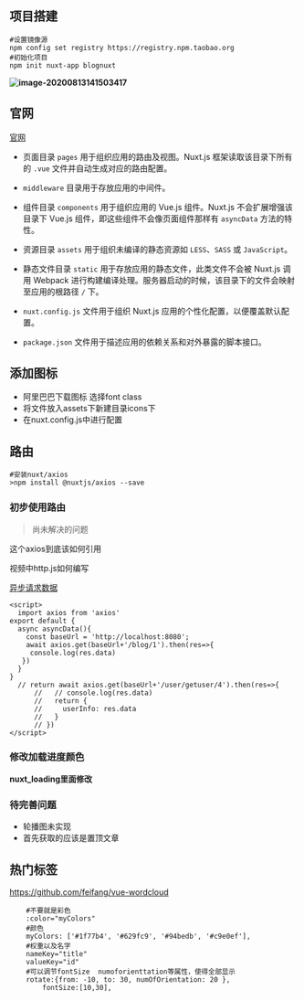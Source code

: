 ## 项目搭建

```
#设置镜像源
npm config set registry https://registry.npm.taobao.org
#初始化项目
npm init nuxt-app blognuxt
```



**![image-20200813141503417](https://gitee.com/shaobing2021/typora/raw/master/img/20200823175301.png)**

## 官网

[官网](https://www.nuxtjs.cn/guide)

* 页面目录 `pages` 用于组织应用的路由及视图。Nuxt.js 框架读取该目录下所有的 `.vue` 文件并自动生成对应的路由配置。

* `middleware` 目录用于存放应用的中间件。
* 组件目录 `components` 用于组织应用的 Vue.js 组件。Nuxt.js 不会扩展增强该目录下 Vue.js 组件，即这些组件不会像页面组件那样有 `asyncData` 方法的特性。

* 资源目录 `assets` 用于组织未编译的静态资源如 `LESS`、`SASS` 或 `JavaScript`。

* 静态文件目录 `static` 用于存放应用的静态文件，此类文件不会被 Nuxt.js 调用 Webpack 进行构建编译处理。服务器启动的时候，该目录下的文件会映射至应用的根路径 `/` 下。

* `nuxt.config.js` 文件用于组织 Nuxt.js 应用的个性化配置，以便覆盖默认配置。

* `package.json` 文件用于描述应用的依赖关系和对外暴露的脚本接口。

## 添加图标

* 阿里巴巴下载图标  选择font class
* 将文件放入assets下新建目录icons下
* 在nuxt.config.js中进行配置

## 路由

```
#安装nuxt/axios
>npm install @nuxtjs/axios --save

```

### 初步使用路由

> 尚未解决的问题

这个axios到底该如何引用

视频中http.js如何编写

[异步请求数据](https://blog.csdn.net/ZhuAiQuan/article/details/105157100)

```vue
<script>
  import axios from 'axios'
export default {
  async asyncData(){
    const baseUrl = 'http://localhost:8080';
    await axios.get(baseUrl+'/blog/1').then(res=>{
     console.log(res.data)
   })
  }
}
  // return await axios.get(baseUrl+'/user/getuser/4').then(res=>{
      //   // console.log(res.data)
      //   return {
      //     userInfo: res.data
      //   }
      // })
</script>
```

### 修改加载进度颜色

**nuxt_loading里面修改**

### 待完善问题

* 轮播图未实现
* 首先获取的应该是置顶文章

## 热门标签

https://github.com/feifang/vue-wordcloud

```
    #不要就是彩色
    :color="myColors"
    #颜色
    myColors: ['#1f77b4', '#629fc9', '#94bedb', '#c9e0ef'],
    #权重以及名字
    nameKey="title"
    valueKey="id"
    #可以调节fontSize  numoforienttation等属性，使得全部显示
    rotate:{from: -10, to: 30, numOfOrientation: 20 },
        fontSize:[10,30],
```

